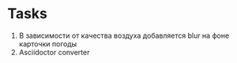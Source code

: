 # Tasks

1. В зависимости от качества воздуха добавляется blur на фоне карточки погоды
2. Asciidoctor converter
